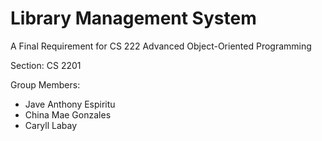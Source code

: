 # Library Management System

A Final Requirement for CS 222 Advanced Object-Oriented Programming

Section: CS 2201

Group Members:
- Jave Anthony Espiritu
- China Mae Gonzales
- Caryll Labay